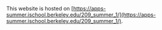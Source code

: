 This website is hosted on [https://apps-summer.ischool.berkeley.edu/209_summer_1/](https://apps-summer.ischool.berkeley.edu/209_summer_1/).
